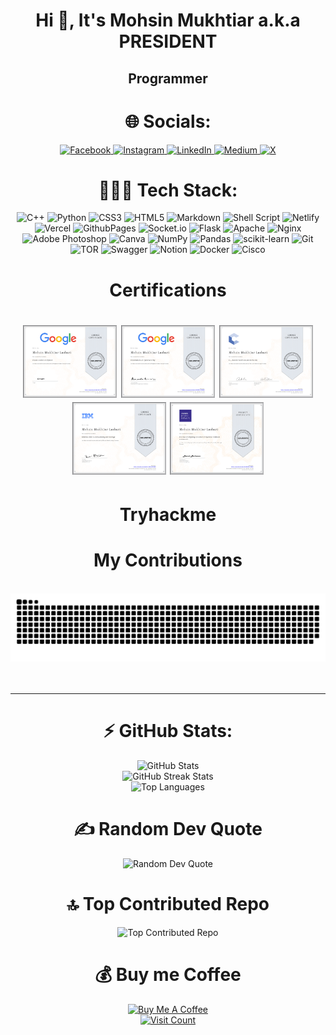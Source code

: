 <h1 align="center">Hi 👋, It's Mohsin Mukhtiar a.k.a PRESIDENT</h1>
<h2 align="center">Programmer
</h2>

<div align="center">
        <h1>🌐 Socials:</h1>
        <div>
            <a href="https://facebook.com/How.Mohsin">
                <img src="https://img.shields.io/badge/Facebook-%231877F2.svg?logo=Facebook&logoColor=white" alt="Facebook">
            </a>
            <a href="https://instagram.com/president_mohsin">
                <img src="https://img.shields.io/badge/Instagram-%23E4405F.svg?logo=Instagram&logoColor=white" alt="Instagram">
            </a>
            <a href="https://linkedin.com/in/mohsin-mukhtiar-lashari-773431288">
                <img src="https://img.shields.io/badge/LinkedIn-%230077B5.svg?logo=linkedin&logoColor=white" alt="LinkedIn">
            </a>
            <a href="https://medium.com/@PRESIDNET-XD">
                <img src="https://img.shields.io/badge/Medium-12100E?logo=medium&logoColor=white" alt="Medium">
            </a>
            <a href="https://x.com/just_mohsin">
                <img src="https://img.shields.io/badge/X-black.svg?logo=X&logoColor=white" alt="X">
            </a>
        </div>
    </div>
<div align="center">
        <h1>👨🏻‍🔬 Tech Stack:</h1>
        <div>
            <img src="https://img.shields.io/badge/c++-%2300599C.svg?style=for-the-badge&logo=c%2B%2B&logoColor=white" alt="C++">
            <img src="https://img.shields.io/badge/python-3670A0?style=for-the-badge&logo=python&logoColor=ffdd54" alt="Python">
            <img src="https://img.shields.io/badge/css3-%231572B6.svg?style=for-the-badge&logo=css3&logoColor=white" alt="CSS3">
            <img src="https://img.shields.io/badge/html5-%23E34F26.svg?style=for-the-badge&logo=html5&logoColor=white" alt="HTML5">
            <img src="https://img.shields.io/badge/markdown-%23000000.svg?style=for-the-badge&logo=markdown&logoColor=white" alt="Markdown">
            <img src="https://img.shields.io/badge/shell_script-%23121011.svg?style=for-the-badge&logo=gnu-bash&logoColor=white" alt="Shell Script">
            <img src="https://img.shields.io/badge/netlify-%23000000.svg?style=for-the-badge&logo=netlify&logoColor=#00C7B7" alt="Netlify">
            <img src="https://img.shields.io/badge/vercel-%23000000.svg?style=for-the-badge&logo=vercel&logoColor=white" alt="Vercel">
            <img src="https://img.shields.io/badge/github%20pages-121013?style=for-the-badge&logo=github&logoColor=white" alt="GithubPages">
            <img src="https://img.shields.io/badge/Socket.io-black?style=for-the-badge&logo=socket.io&badgeColor=010101" alt="Socket.io">
            <img src="https://img.shields.io/badge/flask-%23000.svg?style=for-the-badge&logo=flask&logoColor=white" alt="Flask">
            <img src="https://img.shields.io/badge/apache-%23D42029.svg?style=for-the-badge&logo=apache&logoColor=white" alt="Apache">
            <img src="https://img.shields.io/badge/nginx-%23009639.svg?style=for-the-badge&logo=nginx&logoColor=white" alt="Nginx">
            <img src="https://img.shields.io/badge/adobe%20photoshop-%2331A8FF.svg?style=for-the-badge&logo=adobe%20photoshop&logoColor=white" alt="Adobe Photoshop">
            <img src="https://img.shields.io/badge/Canva-%2300C4CC.svg?style=for-the-badge&logo=Canva&logoColor=white" alt="Canva">
            <img src="https://img.shields.io/badge/numpy-%23013243.svg?style=for-the-badge&logo=numpy&logoColor=white" alt="NumPy">
            <img src="https://img.shields.io/badge/pandas-%23150458.svg?style=for-the-badge&logo=pandas&logoColor=white" alt="Pandas">
            <img src="https://img.shields.io/badge/scikit--learn-%23F7931E.svg?style=for-the-badge&logo=scikit-learn&logoColor=white" alt="scikit-learn">
            <img src="https://img.shields.io/badge/git-%23F05033.svg?style=for-the-badge&logo=git&logoColor=white" alt="Git">
            <img src="https://img.shields.io/badge/tor-%237E4798.svg?style=for-the-badge&logo=tor-project&logoColor=white" alt="TOR">
            <img src="https://img.shields.io/badge/-Swagger-%23Clojure?style=for-the-badge&logo=swagger&logoColor=white" alt="Swagger">
            <img src="https://img.shields.io/badge/Notion-%23000000.svg?style=for-the-badge&logo=notion&logoColor=white" alt="Notion">
            <img src="https://img.shields.io/badge/docker-%230db7ed.svg?style=for-the-badge&logo=docker&logoColor=white" alt="Docker">
            <img src="https://img.shields.io/badge/cisco-%23049fd9.svg?style=for-the-badge&logo=cisco&logoColor=black" alt="Cisco">
        </div>
    </div>

    
<div align="center">
  <h1>Certifications<h1>
  <img src="assets/python-google.png" alt="Python" width="150">
  <img src="assets/cybersecurity.png" alt="Cyber" width="150">
  <img src="assets/Cpp.png" alt="Cpluscplus" width="150">
  <img src="assets/IBM.png" alt="Networking" width="150">
  <img src="assets/bash.png" alt="Bash" width="150">
</div>

<div align="center">
  <h1>Tryhackme</h1>
  <script src="https://tryhackme.com/badge/2667421"></script>
</div>


<div align="center">
  <h1>My Contributions</h1>
  <br>
  <img alt="snake eating my contributions" src="https://raw.githubusercontent.com/salesp07/salesp07/output/github-contribution-grid-snake.svg" />
  <br/><br/><br/>
</div>

---


 <div align="center">
        <h1>⚡ GitHub Stats:</h1>
        <div>
            <img src="https://github-readme-stats.vercel.app/api?username=PRESIDENT-XD&theme=dark&hide_border=false&include_all_commits=true&count_private=false" alt="GitHub Stats">
            <br/>
            <img src="https://github-readme-streak-stats.herokuapp.com/?user=PRESIDENT-XD&theme=dark&hide_border=false" alt="GitHub Streak Stats">
            <br/>
            <img src="https://github-readme-stats.vercel.app/api/top-langs/?username=PRESIDENT-XD&theme=dark&hide_border=false&include_all_commits=true&count_private=false&layout=compact" alt="Top Languages">
        </div>
    </div>

<div align="center">
        <h1>✍️ Random Dev Quote</h1>
        <div>
            <img src="https://quotes-github-readme.vercel.app/api?type=horizontal&theme=radical" alt="Random Dev Quote">
        </div>
    </div>

<div align="center">
        <h1>🔝 Top Contributed Repo</h1>
        <div>
            <img src="https://github-contributor-stats.vercel.app/api?username=PRESIDENT-XD&limit=5&theme=dark&combine_all_yearly_contributions=true" alt="Top Contributed Repo">
        </div>
    </div>

 <div align="center">
        <h1>💰 Buy me Coffee</h1>
        <div>
            <a href="https://buymeacoffee.com/president.xd">
                <img src="https://img.shields.io/badge/Buy%20Me%20a%20Coffee-ffdd00?style=for-the-badge&logo=buy-me-a-coffee&logoColor=black" alt="Buy Me A Coffee">
            </a>
        </div>
    </div>

<div align="center">
        <a href="https://visitcount.itsvg.in">
            <img src="https://visitcount.itsvg.in/api?id=PRESIDENT-XD&icon=0&color=0" alt="Visit Count">
        </a>
    </div>    
